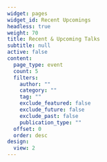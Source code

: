 ```yaml
---
widget: pages
widget_id: Recent Upcomings
headless: true
weight: 70
title: Recent & Upcoming Talks
subtitle: null
active: false
content:
  page_type: event
  count: 5
  filters:
    author: ""
    category: ""
    tag: ""
    exclude_featured: false
    exclude_future: false
    exclude_past: false
    publication_type: ""
  offset: 0
  order: desc
design:
  view: 2
---
```


